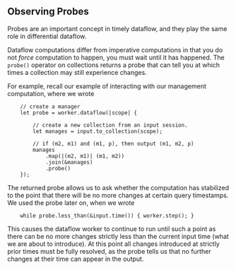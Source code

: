 ## Observing Probes

Probes are an important concept in timely dataflow, and they play the same role in differential dataflow.

Dataflow computations differ from imperative computations in that you do not *force* computation to happen, you must wait until it has happened. The `probe()` operator on collections returns a probe that can tell you at which times a collection may still experience changes.

For example, recall our example of interacting with our management computation, where we wrote

```rust,no_run
    // create a manager
    let probe = worker.dataflow(|scope| {

        // create a new collection from an input session.
        let manages = input.to_collection(scope);

        // if (m2, m1) and (m1, p), then output (m1, m2, p)
        manages
            .map(|(m2, m1)| (m1, m2))
            .join(&manages)
            .probe()
    });
```

The returned probe allows us to ask whether the computation has stabilized to the point that there will be no more changes at certain query timestamps. We used the probe later on, when we wrote

```rust,no_run
    while probe.less_than(&input.time()) { worker.step(); }
```

This causes the dataflow worker to continue to run until such a point as there can be no more changes strictly less than the current input time (what we are about to introduce). At this point all changes introduced at strictly prior times must be fully resolved, as the probe tells us that no further changes at their time can appear in the output.
